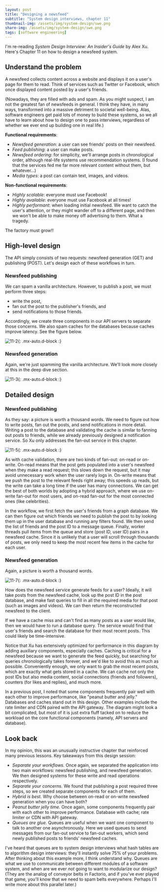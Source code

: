 ```yaml
---
layout: post
title: "Designing a newsfeed"
subtitle: "System design interviews, chapter 11"
thumbnail-img: /assets/img/system-design/swe.png
share-img: /assets/img/system-design/swe.png
tags: [software engineering]
---
```

I'm re-reading *System Design Interview: An Insider's Guide* by Alex Xu. Here's Chapter 11 on how to design a newsfeed system.

## Understand the problem
A newsfeed collects content across a website and displays it on a user's page for them to read. Think of services such as Twitter or Facebook, which once displayed content posted by a user's friends.

(Nowadays, they are filled with ads and spam. As you might suspect, I am not the greatest fan of newsfeeds in general. I think they have, in many ways, transformed into a massive detriment to societal well-being. Alas, software engineers get paid lots of money to build these systems, so we all have to learn about how to design one to pass interviews, regardless of whether we ever end up building one in real life.)

**Functional requirements**:
- *Newsfeed generation*: a user can see friends' posts on their newsfeed.
- *Feed publishing*: a user can make posts.
- *Newsfeed ordering*: for simplicity, we'll arrange posts in chronological order, although real-life systems use recommendation systems. (I found that the services fed me far more relevant content without them, but whatever...)
- *Media types*: a post can contain text, images, and videos.

**Non-functional requirements**:
- *Highly scalable*: everyone must use Facebook!
- *Highly available*: everyone must use Facebook at all times!
- *Highly performant*: when loading initial newsfeed. We want to catch the user's attention, or they might wander off to a different page, and then we won't be able to make money off advertising to them. What a tragedy.

The factory must grow!!

## High-level design

The API simply consists of two requests: newsfeed generation (GET) and publishing (POST). Let's design each of these workflows in turn.

### Newsfeed publishing

We can spam a vanilla architecture. However, to publish a post, we must perform three steps:
- write the post, 
- fan out the post to the publisher's friends, and 
- send notifications to those friends. 

Accordingly, we create three components in our API servers to separate those concerns. We also spam caches for the databases because caches improve latency. See the figure below.

![11-2](/assets/img/system-design/11-2.png){: .mx-auto.d-block :}

### Newsfeed generation

Again, we're just spamming the vanilla architecture. We'll look more closely at this in the deep dive section.

![11-3](/assets/img/system-design/11-3.png){: .mx-auto.d-block :}

## Detailed design

<!-- trunk-ignore(markdownlint/MD024) -->
### Newsfeed publishing

As they say: a picture is worth a thousand words. We need to figure out how to write posts, fan out the posts, and send notifications in more detail. Writing a post to the database and validating the cache is similar to fanning out posts to friends, while we already previously designed a notification service. So Xu only addresses the fan-out service in this chapter.

![11-5](/assets/img/system-design/11-5.png){: .mx-auto.d-block :}

As with cache validation, there are two kinds of fan-out: on-read or on-write. On-read means that the post gets populated into a user's newsfeed when they make a read request; this slows down the request, but it may avoid unnecessary work when the user rarely logs in. On-write means that we push the post to the relevant feeds right away; this speeds up reads, but the write can take a long time if the user has many connections. We can get the best of both worlds by adopting a hybrid approach, where we use on-write fan-out for most users, and on-read fan-out for the most connected ones (like celebrities).

In the workflow, we first fetch the user's friends from a graph database. We can then figure out which friends we need to publish the post to by looking them up in the user database and running any filters found. We then send the list of friends and the post ID to a message queue. Finally, worker threads pull items from the queue and store (post ID, user ID) pairs in a newsfeed cache. Since it is unlikely that a user will scroll through thousands of posts, we only need to keep the most recent few items in the cache for each user.

<!-- trunk-ignore(markdownlint/MD024) -->
### Newsfeed generation

Again, a picture is worth a thousand words.

![11-7](/assets/img/system-design/11-7.png){: .mx-auto.d-block :}

How does the newsfeed service generate feeds for a user? Ideally, it will take posts from the newsfeed cache, look up the post ID in the post database, and make fast queries to fill in all the required media for that post (such as images and videos). We can then return the reconstructed newsfeed to the client.

If we have a cache miss and can't find as many posts as a user would like, then we would have to run a database query. The service would find that user's friends and search the database for their most recent posts. This could likely be time-intensive.

Notice that Xu has extensively optimized for performance in this diagram by adding auxiliary components, especially caches. Caching is critical for a newsfeed because we want to generate the feed quickly, but searching for queries chronologically takes forever, and we'd like to avoid this as much as possible. Conveniently enough, we only want to grab the most recent posts, which are exactly what gets stored in a cache. We can cache not only the post IDs but also media content, social connections (friends and followers), counters (for likes and replies), and much more.

In a previous post, I noted that some components frequently pair well with each other to improve performance, like "peanut butter and jelly." Databases and caches stand out in this design. Other examples include the rate limiter and CDN paired with the API gateway. The diagram might look a bit complicated, but most of it is just extra fluff tacked on to reduce the workload on the core functional components (namely, API servers and database).

## Look back

In my opinion, this was an unusually instructive chapter that reinforced many previous lessons. Key takeaways from this design session:
- *Separate your workflows.* Once again, we separated the application into two main workflows: newsfeed publishing, and newsfeed generation. We then designed systems for these write and read operations respectively.
- *Separate your concerns.* We found that publishing a post required three steps, so we created separate components for each of them.
- *Hybrid is best.* Why choose between on-read or on-write newsfeed generation when you can have both?
- *Peanut butter jelly time.* Once again, some components frequently pair with each other to improve performance. Database with cache; rate limiter or CDN with API gateway.
- *Queues are glue.* Queues are useful when we want one component to talk to another one asynchronously. Here we used queues to send messages from our fan-out service to fan-out workers, which send newly published posts to friends' newsfeed caches.

I've heard that queues are to system design interviews what hash tables are to algorithm design interviews: they'll instantly solve 75% of your problems. After thinking about this example more, I think understand why. Queues are what we use to communicate between different modules of a software system, and when are we ever *not* going to want to modularize our design? (They are the analog of conveyor belts in Factorio, and if you've ever played that game, you'll know that we need to spam belts everywhere. Perhaps I'll write more about this parallel later.)
